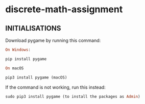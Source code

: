 # discrete-math-assignment

## INITIALISATIONS

Download pygame by running this command:

```ruby
On Windows:

pip install pygame

```

```ruby
On macOS

pip3 install pygame (macOS)

```

If the command is not working, run this instead:

```ruby
sudo pip3 install pygame (to install the packages as Admin)
```
